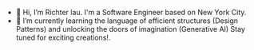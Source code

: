 - 👋 Hi, I’m Richter lau. I'm a Software Engineer based on New York City.
- 🌱 I’m currently learning the language of efficient structures (Design Patterns) and unlocking the doors of imagination (Generative AI) Stay tuned for exciting creations!. 
